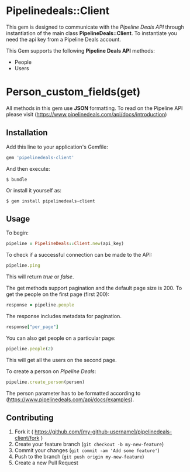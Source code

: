 # Pipelinedeals::Client

This gem is designed to communicate with the *Pipeline Deals API*
through instantiation of the main class **PipelineDeals::Client**.
To instantiate you need the api key from a Pipeline Deals account.

This Gem supports the following **Pipeline Deals API** methods:

* People
* Users
# Person_custom_fields(get)

All methods in this gem use **JSON** formatting. To read on the Pipeline API please visit (https://www.pipelinedeals.com/api/docs/introduction)

## Installation

Add this line to your application's Gemfile:

```ruby
gem 'pipelinedeals-client'
```

And then execute:

    $ bundle

Or install it yourself as:

    $ gem install pipelinedeals-client

## Usage

To begin:

```ruby
pipeline = PipelineDeals::Client.new(api_key)
```
To check if a successful connection can be made to the API:

```ruby
pipeline.ping
```
This will return *true* or *false*.

The get methods support pagination and the default page size is 200.
To get the people on the first page (first 200):
```ruby
response = pipeline.people
```
The response includes metadata for pagination.
```ruby
response["per_page"]
```

You can also get people on a particular page:
```ruby
pipeline.people(2)
```
This will get all the users on the second page.

To create a person on *Pipeline Deals*:
```ruby
pipeline.create_person(person)
```
The person parameter has to be formatted according to (https://www.pipelinedeals.com/api/docs/examples).


## Contributing

1. Fork it ( https://github.com/[my-github-username]/pipelinedeals-client/fork )
2. Create your feature branch (`git checkout -b my-new-feature`)
3. Commit your changes (`git commit -am 'Add some feature'`)
4. Push to the branch (`git push origin my-new-feature`)
5. Create a new Pull Request
